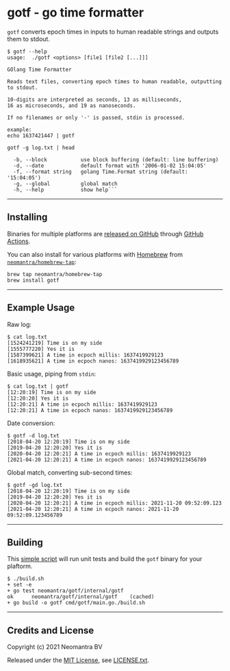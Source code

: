 # gotf - go time formatter

`gotf` converts epoch times in inputs to human readable strings
and outputs them to stdout.

```
$ gotf --help
usage:  ./gotf <options> [file1 [file2 [...]]]

GOlang Time Formatter

Reads text files, converting epoch times to human readable, outputting to stdout.

10-digits are interpreted as seconds, 13 as milliseconds,
16 as microseconds, and 19 as nanoseconds.

If no filenames or only '-' is passed, stdin is processed.

example:
echo 1637421447 | gotf

gotf -g log.txt | head

  -b, --block           use block buffering (default: line buffering)
  -d, --date            default format with '2006-01-02 15:04:05'
  -f, --format string   golang Time.Format string (default: '15:04:05')
  -g, --global          global match
  -h, --help            show help```
```

----

## Installing

Binaries for multiple platforms are [released on GitHub](https://github.com/neomantra/gotf/releases) through [GitHub Actions](https://github.com/neomantra/gotf/actions).

You can also install for various platforms with [Homebrew](https://brew.sh) from [`neomantra/homebrew-tap`](https://github.com/neomantra/homebrew-tap):

```
brew tap neomantra/homebrew-tap
brew install gotf
```

----

## Example Usage

Raw log:
```
$ cat log.txt
[1524241219] Time is on my side
[1555777220] Yes it is
[1587399621] A time in ecpoch millis: 1637419929123
[1618935621] A time in ecpoch nanos: 1637419929123456789
```

Basic usage, piping from `stdin`:
```
$ cat log.txt | gotf
[12:20:19] Time is on my side
[12:20:20] Yes it is
[12:20:21] A time in ecpoch millis: 1637419929123
[12:20:21] A time in ecpoch nanos: 1637419929123456789
```

Date conversion:
```
$ gotf -d log.txt 
[2018-04-20 12:20:19] Time is on my side
[2019-04-20 12:20:20] Yes it is
[2020-04-20 12:20:21] A time in ecpoch millis: 1637419929123
[2021-04-20 12:20:21] A time in ecpoch nanos: 1637419929123456789
````

Global match, converting sub-second times:
```
$ gotf -gd log.txt
[2018-04-20 12:20:19] Time is on my side
[2019-04-20 12:20:20] Yes it is
[2020-04-20 12:20:21] A time in ecpoch millis: 2021-11-20 09:52:09.123
[2021-04-20 12:20:21] A time in ecpoch nanos: 2021-11-20 09:52:09.123456789
```
----

## Building

This [simple script](./build.sh) will run unit tests and build the `gotf` binary for your plaftorm.

```
$ ./build.sh 
+ set -e
+ go test neomantra/gotf/internal/gotf
ok      neomantra/gotf/internal/gotf    (cached)
+ go build -o gotf cmd/gotf/main.go./build.sh
```

----

## Credits and License

Copyright (c) 2021 Neomantra BV

Released under the [MIT License](https://en.wikipedia.org/wiki/MIT_License), see [LICENSE.txt](./LICENSE.txt).
